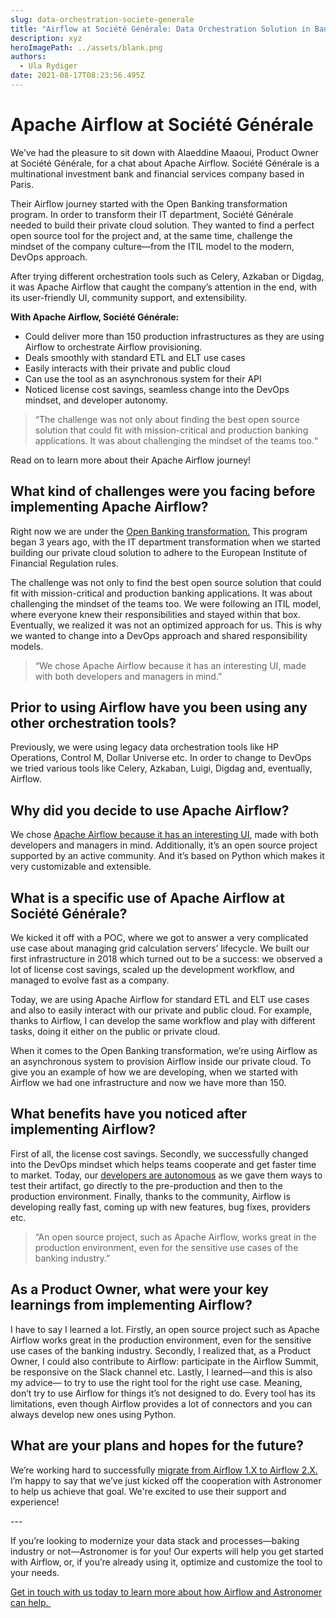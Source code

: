 ```yaml
---
slug: data-orchestration-societe-generale
title: "Airflow at Société Générale: Data Orchestration Solution in Banking"
description: xyz
heroImagePath: ../assets/blank.png
authors:
  - Ula Rydiger
date: 2021-08-17T08:23:56.495Z
---
```

# Apache Airflow at Société Générale



We’ve had the pleasure to sit down with Alaeddine Maaoui, Product Owner at Société Générale, for a chat about Apache Airflow. Société Générale is a multinational investment bank and financial services company based in Paris.

Their Airflow journey started with the Open Banking transformation program. In order to transform their IT department, Société Générale needed to build their private cloud solution. They wanted to find a perfect open source tool for the project and, at the same time, challenge the mindset of the company culture—from the ITIL model to the modern, DevOps approach. 



After trying different orchestration tools such as Celery, Azkaban or Digdag, it was Apache Airflow that caught the company’s attention in the end, with its user-friendly UI, community support, and extensibility. 



**With Apache Airflow, Société Générale:**

* Could deliver more than 150 production infrastructures as they are using Airflow to orchestrate Airflow provisioning.
* Deals smoothly with standard ETL and ELT use cases 
* Easily interacts with their private and public cloud
* Can use the tool as an asynchronous system for their API
* Noticed license cost savings, seamless change into the DevOps mindset, and developer autonomy.

> “The challenge was not only about finding the best open source solution that could fit with mission-critical and production banking applications. It was about challenging the mindset of the teams too.“

Read on to learn more about their Apache Airflow journey!



## What kind of challenges were you facing before implementing Apache Airflow?

Right now we are under the [Open Banking transformation.](https://www.societegenerale.com/en/news/newsroom/strengthening-customer-relationships-open-banking) This program began 3 years ago, with the IT department transformation when we started building our private cloud solution to adhere to the European Institute of Financial Regulation rules.

The challenge was not only to find the best open source solution that could fit with mission-critical and production banking applications. It was about challenging the mindset of the teams too. We were following an ITIL model, where everyone knew their responsibilities and stayed within that box. Eventually, we realized it was not an optimized approach for us. This is why we wanted to change into a DevOps approach and shared responsibility models. 

> “We chose Apache Airflow because it has an interesting UI, made with both developers and managers in mind.”

## Prior to using Airflow have you been using any other orchestration tools? 

Previously, we were using legacy data orchestration tools like HP Operations, Control M, Dollar Universe etc. In order to change to DevOps we tried various tools like Celery, Azkaban, Luigi, Digdag and, eventually, Airflow. 



## Why did you decide to use Apache Airflow? 

We chose [Apache Airflow because it has an interesting UI](https://www.astronomer.io/blog/introducing-airflow-2-0), made with both developers and managers in mind. Additionally, it’s an open source project supported by an active community. And it’s based on Python which makes it very customizable and extensible.



## What is a specific use of Apache Airflow at Société Générale?

We kicked it off with a POC, where we got to answer a very complicated use case about managing grid calculation servers’ lifecycle. We built our first infrastructure in 2018 which turned out to be a success: we observed a lot of license cost savings, scaled up the development workflow, and managed to evolve fast as a company.

Today, we are using Apache Airflow for standard ETL and ELT use cases and also to easily interact with our private and public cloud. For example, thanks to Airflow, I can develop the same workflow and play with different tasks, doing it either on the public or private cloud. 

When it comes to the Open Banking transformation, we’re using Airflow as an asynchronous system to provision Airflow inside our private cloud. To give you an example of how we are developing, when we started with Airflow we had one infrastructure and now we have more than 150. 



## What benefits have you noticed after implementing Airflow?

First of all, the license cost savings. Secondly, we successfully changed into the DevOps mindset which helps teams cooperate and get faster time to market. Today, our [developers are autonomous](https://www.astronomer.io/blog/herman-miller-case-study) as we gave them ways to test their artifact, go directly to the pre-production and then to the production environment. Finally, thanks to the community, Airflow is developing really fast, coming up with new features, bug fixes, providers etc. 



> “An open source project, such as Apache Airflow, works great in the production environment, even for the sensitive use cases of the banking industry.”

## As a Product Owner, what were your key learnings from implementing Airflow?

I have to say I learned a lot. Firstly, an open source project such as Apache Airflow works great in the production environment, even for the sensitive use cases of the banking industry. Secondly, I realized that, as a Product Owner, I could also contribute to Airflow: participate in the Airflow Summit, be responsive on the Slack channel etc. Lastly, I learned—and this is also my advice— to try to use the right tool for the right use case. Meaning, don’t try to use Airflow for things it’s not designed to do. Every tool has its limitations, even though Airflow provides a lot of connectors and you can always develop new ones using Python. 



## What are your plans and hopes for the future?

We’re working hard to successfully [migrate from Airflow 1.X to Airflow 2.X.](https://www.astronomer.io/docs/cloud/stable/customize-airflow/upgrade-to-airflow-2) I’m happy to say that we’ve just kicked off the cooperation with Astronomer to help us achieve that goal. We're excited to use their support and experience!

\---

If you’re looking to modernize your data stack and processes—baking industry or not—Astronomer is for you! Our experts will help you get started with Airflow, or, if you’re already using it, optimize and customize the tool to your needs. 



[Get in touch with us today to learn more about how Airflow and Astronomer can help. ](https://www.astronomer.io/get-astronomer)